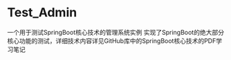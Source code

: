 # Test_Admin
一个用于测试SpringBoot核心技术的管理系统实例
实现了SpringBoot的绝大部分核心功能的测试，详细技术内容详见GitHub库中的SpringBoot核心技术的PDF学习笔记
